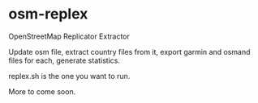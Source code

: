 # osm-replex
OpenStreetMap Replicator Extractor

Update osm file, extract country files from it, export garmin and osmand files for each, generate statistics.

replex.sh is the one you want to run.

More to come soon.

